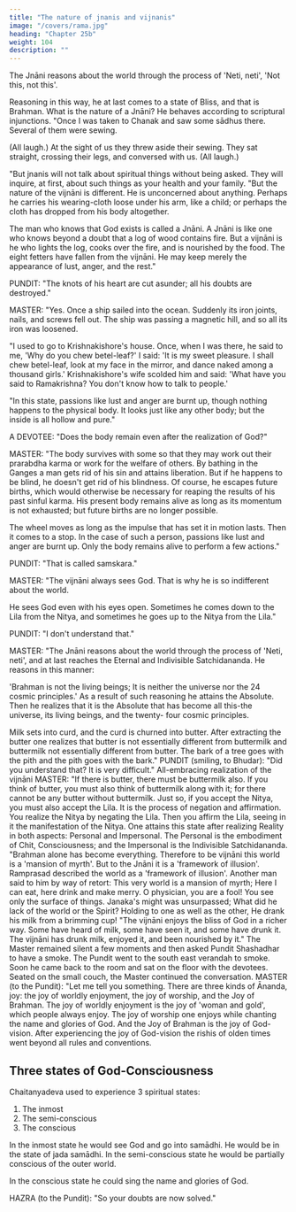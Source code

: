 ```yaml
---
title: "The nature of jnanis and vijnanis"
image: "/covers/rama.jpg"
heading: "Chapter 25b"
weight: 104
description: ""
---
```




The Jnāni reasons about the world through the process of 'Neti, neti', 'Not this, not this'.

Reasoning in this way, he at last comes to a state of Bliss, and that is Brahman. What is the nature of a Jnāni? He behaves according to scriptural injunctions.
"Once I was taken to Chanak and saw some sādhus there. Several of them were sewing.

(All laugh.) At the sight of us they threw aside their sewing. They sat straight, crossing
their legs, and conversed with us. (All laugh.)

"But jnanis will not talk about spiritual things without being asked. They will inquire, at first, about such things as your health and your family.
"But the nature of the vijnāni is different. He is unconcerned about anything. Perhaps he carries his wearing-cloth loose under his arm, like a child; or perhaps the cloth has dropped from his body altogether.

The man who knows that God exists is called a Jnāni. A Jnāni is like one who knows beyond a doubt that a log of wood contains fire. But a vijnāni is he who lights the log, cooks over the fire, and is nourished by the food. The eight fetters have fallen from the vijnāni. He may keep merely the appearance of lust, anger, and the rest." 

PUNDIT: "The knots of his heart are cut asunder; all his doubts are destroyed."

MASTER: "Yes. Once a ship sailed into the ocean. Suddenly its iron joints, nails, and screws fell out. The ship was passing a magnetic hill, and so all its iron was loosened. 

"I used to go to Krishnakishore's house. Once, when I was there, he said to me, 'Why do you chew betel-leaf?' I said: 'It is my sweet pleasure. I shall chew betel-leaf, look at my face in the mirror, and dance naked among a thousand girls.' Krishnakishore's wife
scolded him and said: 'What have you said to Ramakrishna? You don't know how to talk to people.'

"In this state, passions like lust and anger are burnt up, though nothing happens to the physical body. It looks just like any other body; but the inside is all hollow and pure." 

A DEVOTEE: "Does the body remain even after the realization of God?"

MASTER: "The body survives with some so that they may work out their prarabdha karma or work for the welfare of others. By bathing in the Ganges a man gets rid of his
sin and attains liberation. But if he happens to be blind, he doesn't get rid of his blindness. Of course, he escapes future births, which would otherwise be necessary for reaping the results of his past sinful karma. His present body remains alive as long as its momentum is not exhausted; but future births are no longer possible. 

The wheel moves as long as the impulse that has set it in motion lasts. Then it comes to a stop. In the case of such a person, passions like lust and anger are burnt up. Only the body remains alive to perform a few actions."

PUNDIT: "That is called samskara."

MASTER: "The vijnāni always sees God. That is why he is so indifferent about the world.

He sees God even with his eyes open. Sometimes he comes down to the Lila from the Nitya, and sometimes he goes up to the Nitya from the Lila."

PUNDIT: "I don't understand that."

MASTER: "The Jnāni reasons about the world through the process of 'Neti, neti', and at last reaches the Eternal and Indivisible Satchidananda. He reasons in this manner:

'Brahman is not the living beings; It is neither the universe nor the 24 cosmic principles.' As a result of such reasoning he attains the Absolute. Then he realizes that it is the Absolute that has become all this-the universe, its living beings, and the twenty-
four cosmic principles.

Milk sets into curd, and the curd is churned into butter. After extracting the butter one realizes that butter is not essentially different from buttermilk and buttermilk not essentially different from butter. The bark of a tree goes with the pith and the pith goes
with the bark."
PUNDIT (smiling, to Bhudar): "Did you understand that? It is very difficult."
All-embracing realization of the vijnāni
MASTER: "If there is butter, there must be buttermilk also. If you think of butter, you
must also think of buttermilk along with it; for there cannot be any butter without
buttermilk. Just so, if you accept the Nitya, you must also accept the Lila. It is the
process of negation and affirmation. You realize the Nitya by negating the Lila. Then you
affirm the Lila, seeing in it the manifestation of the Nitya. One attains this state after
realizing Reality in both aspects: Personal and Impersonal. The Personal is the
embodiment of Chit, Consciousness; and the Impersonal is the Indivisible
Satchidananda.
"Brahman alone has become everything. Therefore to be vijnāni this world is a 'mansion
of myrth'. But to the Jnāni it is a 'framework of illusion'. Ramprasad described the world
as a 'framework of illusion'. Another man said to him by way of retort:
This very world is a mansion of myrth;
Here I can eat, here drink and make merry.
O physician, you are a fool!
You see only the surface of things.
Janaka's might was unsurpassed;
What did he lack of the world or the Spirit?
Holding to one as well as the other,
He drank his milk from a brimming cup!
"The vijnāni enjoys the bliss of God in a richer way. Some have heard of milk, some
have seen it, and some have drunk it. The vijnāni has drunk milk, enjoyed it, and been
nourished by it."
The Master remained silent a few moments and then asked Pundit Shashadhar to have a
smoke. The Pundit went to the south east verandah to smoke. Soon he came back to the
room and sat on the floor with the devotees. Seated on the small couch, the Master
continued the conversation.
MASTER (to the Pundit): "Let me tell you something. There are three kinds of Ānanda,
joy: the joy of worldly enjoyment, the joy of worship, and the Joy of Brahman. The joy
of worldly enjoyment is the joy of 'woman and gold', which people always enjoy. The joy
of worship one enjoys while chanting the name and glories of God. And the Joy of
Brahman is the joy of God-vision. After experiencing the joy of God-vision the rishis of
olden times went beyond all rules and conventions.


## Three states of God-Consciousness

Chaitanyadeva used to experience 3 spiritual states:

1. The inmost
2. The semi-conscious
3. The conscious

In the inmost state he would see God and go into samādhi. He would be in the state of jada samādhi. In the semi-conscious state he
would be partially conscious of the outer world. 

In the conscious state he could sing the name and glories of God.

HAZRA (to the Pundit): "So your doubts are now solved."

